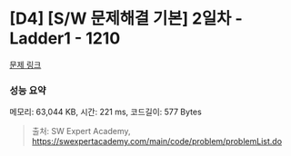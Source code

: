 # [D4] [S/W 문제해결 기본] 2일차 - Ladder1 - 1210 

[문제 링크](https://swexpertacademy.com/main/code/problem/problemDetail.do?contestProbId=AV14ABYKADACFAYh) 

### 성능 요약

메모리: 63,044 KB, 시간: 221 ms, 코드길이: 577 Bytes



> 출처: SW Expert Academy, https://swexpertacademy.com/main/code/problem/problemList.do